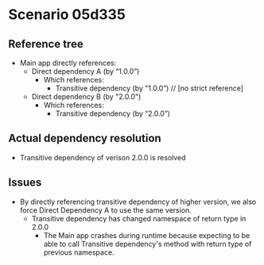 # Scenario 05d335 

## Reference tree 

- Main app directly references:
    - Direct dependency A (by “1.0.0”)
        - Which references:
            - Transitive dependency (by "1.0.0”) // [no strict reference] 
    - Direct dependency B (by "2.0.0")
        - Which references:
            - Transitive dependency (by “2.0.0”) 

## Actual dependency resolution

- Transitive dependency of verison 2.0.0 is resolved

## Issues

- By directly referencing transitive dependency of higher version, we also force Direct Dependency A to use the same version.
    - Transitive dependency has changed namespace of return type in 2.0.0
        - The Main app crashes during runtime because expecting to be able to call Transitive dependency's method with return type of previous namespace.